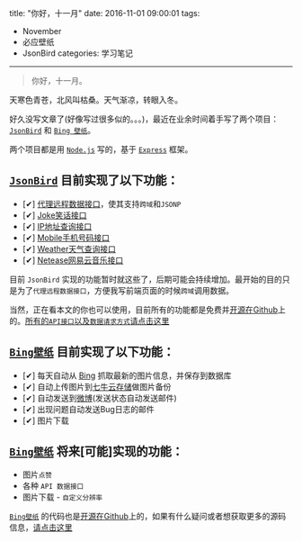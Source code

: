 title: "你好，十一月" 
date: 2016-11-01 09:00:01
tags:  
  - November
  - 必应壁纸
  - JsonBird
categories: 学习笔记
---

> 你好，十一月。

天寒色青苍，北风叫枯桑。天气渐凉，转眼入冬。
 
好久没写文章了(好像写过很多似的。。。)，最近在业余时间着手写了两个项目：[`JsonBird`](http://bird.ioliu.cn) 和 [`Bing 壁纸`](http://bing.ioliu.cn)。

<!--more-->
两个项目都是用 [`Node.js`](https://nodejs.org) 写的，基于 [`Express`](http://expressjs.com) 框架。
## [`JsonBird`](http://bird.ioliu.cn) 目前实现了以下功能：
 - [✔] [代理远程数据接口](https://bird.ioliu.cn/v1)，使其支持`跨域`和`JSONP`
 - [✔] [Joke笑话接口](https://bird.ioliu.cn/joke)
 - [✔] [IP地址查询接口](https://bird.ioliu.cn/ip)
 - [✔] [Mobile手机号码接口](https://bird.ioliu.cn/mobile)
 - [✔] [Weather天气查询接口](https://bird.ioliu.cn/weather)
 - [✔] [Netease网易云音乐接口](https://bird.ioliu.cn/netease)

目前 `JsonBird` 实现的功能暂时就这些了，后期可能会持续增加。最开始的目的只是为了`代理远程数据接口`，方便我写前端页面的时候`跨域`调用数据。

当然，正在看本文的你也可以使用，目前所有的功能都是免费并[开源在Github](https://github.com/xCss/JsonBird)上的。[所有的`API接口`以及`数据请求方式`请点击这里](https://github.com/xCss/JsonBird/wiki/All-APIs)


## [`Bing壁纸`](http://bing.ioliu.cn) 目前实现了以下功能：
 - [✔] 每天自动从 [Bing](http://cn.bing.com) 抓取最新的图片信息，并保存到数据库
 - [✔] 自动上传图片到[七牛云存储](http://t.cn/RVBGhA1)做图片备份
 - [✔] 自动发送到[微博](http://weibo.com/BingPictures)(发送状态自动发送邮件)
 - [✔] 出现问题自动发送Bug日志的邮件
 - [✔] 图片下载

## [`Bing壁纸`](http://bing.ioliu.cn) 将来[可能]实现的功能：
 - 图片`点赞`
 - 各种 `API 数据接口`
 - 图片下载 - `自定义分辨率`

[`Bing壁纸`](http://bing.ioliu.cn) 的代码也是[开源在Github](https://github.com/xCss/bing)上的，如果有什么疑问或者想获取更多的源码信息，[请点击这里](https://github.com/xCss)

